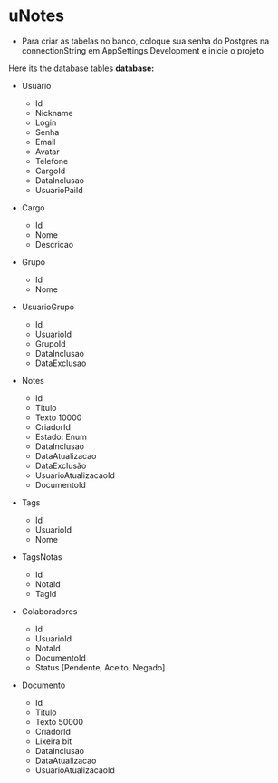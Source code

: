 # uNotes

- Para criar as tabelas no banco, coloque sua senha do Postgres na connectionString em AppSettings.Development e inicie o projeto

Here its the database tables
**database:** 
 - Usuario
   - Id
   - Nickname
   - Login
   - Senha
   - Email
   - Avatar
   - Telefone
   - CargoId
   - DataInclusao
   - UsuarioPaiId
  
 - Cargo
   - Id
   - Nome
   - Descricao
  
 - Grupo
   - Id
   - Nome
  
 - UsuarioGrupo
   - Id
   - UsuarioId
   - GrupoId
   - DataInclusao
   - DataExclusao
  
 - Notes
   - Id
   - Titulo
   - Texto 10000
   - CriadorId
   - Estado: Enum
   - DataInclusao
   - DataAtualizacao
   - DataExclusão
   - UsuarioAtualizacaoId
   - DocumentoId
   
 - Tags
   - Id
   - UsuarioId
   - Nome
   
 - TagsNotas
   - Id
   - NotaId
   - TagId
  
 - Colaboradores
   - Id
   - UsuarioId
   - NotaId
   - DocumentoId
   - Status [Pendente, Aceito, Negado]
  
 - Documento
   - Id
   - Titulo
   - Texto 50000
   - CriadorId
   - Lixeira bit
   - DataInclusao
   - DataAtualizacao
   - UsuarioAtualizacaoId
